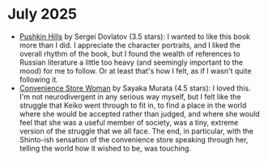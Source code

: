 # July 2025

* [Pushkin Hills](https://www.goodreads.com/book/show/1052017.Pushkin_Hills) by Sergei Dovlatov (3.5 stars): I wanted to like this book more than I did. I appreciate the character portraits, and I liked the overall rhythm of the book, but I found the wealth of references to Russian literature a little too heavy (and seemingly important to the mood) for me to follow. Or at least that's how I felt, as if I wasn't quite following it.
* [Convenience Store Woman](https://www.goodreads.com/book/show/36739755-convenience-store-woman) by Sayaka Murata (4.5 stars): I loved this. I'm not neurodivergent in any serious way myself, but I felt like the struggle that Keiko went through to fit in, to find a place in the world where she would be accepted rather than judged, and where she would feel that she was a useful member of society, was a tiny, extreme version of the struggle that we all face. The end, in particular, with the Shinto-ish sensation of the convenience store speaking through her, telling the world how it wished to be, was touching.
